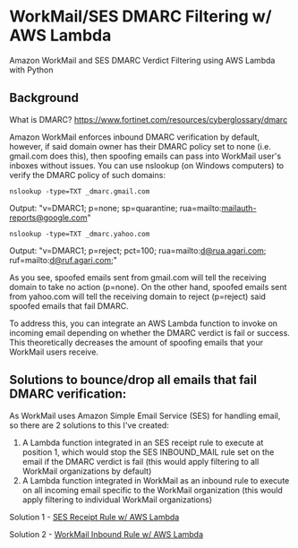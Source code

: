 # WorkMail/SES DMARC Filtering w/ AWS Lambda
Amazon WorkMail and SES DMARC Verdict Filtering using AWS Lambda with Python

## Background
What is DMARC? https://www.fortinet.com/resources/cyberglossary/dmarc

Amazon WorkMail enforces inbound DMARC verification by default, however, if said domain owner has their DMARC policy set to none (i.e. gmail.com does this), then spoofing emails can pass into WorkMail user's inboxes without issues. You can use nslookup (on Windows computers) to verify the DMARC policy of such domains:

```
nslookup -type=TXT _dmarc.gmail.com
```

Output: "v=DMARC1; p=none; sp=quarantine; rua=mailto:mailauth-reports@google.com"

```
nslookup -type=TXT _dmarc.yahoo.com
```

Output: "v=DMARC1; p=reject; pct=100; rua=mailto:d@rua.agari.com; ruf=mailto:d@ruf.agari.com;"

As you see, spoofed emails sent from gmail.com will tell the receiving domain to take no action (p=none). On the other hand, spoofed emails sent from yahoo.com will tell the receiving domain to reject (p=reject) said spoofed emails that fail DMARC.

To address this, you can integrate an AWS Lambda function to invoke on incoming email depending on whether the DMARC verdict is fail or success. This theoretically decreases the amount of spoofing emails that your WorkMail users receive.

## Solutions to bounce/drop all emails that fail DMARC verification:

As WorkMail uses Amazon Simple Email Service (SES) for handling email, so there are 2 solutions to this I've created:

1. A Lambda function integrated in an SES receipt rule to execute at position 1, which would stop the SES INBOUND_MAIL rule set on the email if the DMARC verdict is fail (this would apply filtering to all WorkMail organizations by default)
2. A Lambda function integrated in WorkMail as an inbound rule to execute on all incoming email specific to the WorkMail organization (this would apply filtering to individual WorkMail organizations)

Solution 1 - [SES Receipt Rule w/ AWS Lambda](https://github.com/austinwebber/WorkMail-SES-DMARC/tree/main/ses-dmarc-verdict-filtering)

Solution 2 - [WorkMail Inbound Rule w/ AWS Lambda](https://github.com/austinwebber/WorkMail-SES-DMARC/tree/main/workmail-dmarc-verdict-filtering)
